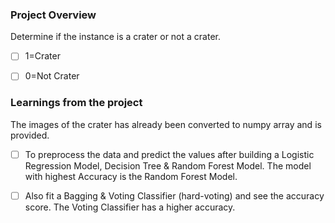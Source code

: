### Project Overview

 Determine if the instance is a crater or not a crater. 

- [ ] 1=Crater
- [ ] 0=Not Crater


### Learnings from the project

 The images of the crater has already been converted to numpy array and is provided.

- [ ]  To preprocess the data and predict the values after building a Logistic Regression Model, Decision Tree & Random Forest Model. The model with highest Accuracy is the Random Forest Model.
- [ ] Also fit a Bagging & Voting Classifier (hard-voting) and see the accuracy score. The Voting Classifier has a higher accuracy.



